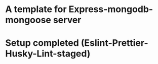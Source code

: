 # A template for Express-mongodb-mongoose server
# Setup completed (Eslint-Prettier-Husky-Lint-staged) 
